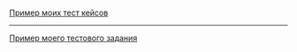 [Пример моих тест кейсов](https://docs.google.com/spreadsheets/d/1uHL_EOTKXisXUVjCu4Zyy87vLoOBMYJAgnFtzrKzBnk/edit?usp=sharing)

---

[Пример моего тестового задания](https://docs.google.com/spreadsheets/d/1nm6n1-E7PseRsXoZ0gT4TC9bwhO10qUcsMaBxqnpLX0/edit?usp=sharing)